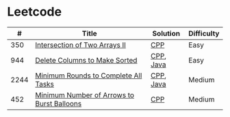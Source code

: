 # Leetcode


|  #  | Title | Solution | Difficulty |
| ------------- | ------------- | ------------- | ------------- |
| 350  | [Intersection of Two Arrays II](https://leetcode.com/problems/intersection-of-two-arrays-ii/description/)  |[CPP](https://github.com/shlokam/Leetcode/blob/main/cpp/IntersectionofTwoArraysII.cpp)  | Easy  |
| 944  | [Delete Columns to Make Sorted](https://leetcode.com/problems/delete-columns-to-make-sorted/description/)  |[CPP](https://github.com/shlokam/Leetcode/blob/main/cpp/DeleteColumnsToMakeSorted.cpp), [Java](https://github.com/shlokam/Leetcode/blob/main/java/DeleteColumnsToMakeSorted.java)  | Easy  |
| 2244  | [Minimum Rounds to Complete All Tasks](https://leetcode.com/problems/minimum-rounds-to-complete-all-tasks/description/)  |[CPP](https://github.com/shlokam/leetcode/blob/main/cpp/MinimumRoundstoCompleteAllTasks.cpp), [Java](https://github.com/shlokam/leetcode/blob/main/java/MinimumRoundsToCompleteAllTasks.java)  | Medium  |
| 452  | [Minimum Number of Arrows to Burst Balloons](https://leetcode.com/problems/minimum-number-of-arrows-to-burst-balloons/description/)  |[CPP](https://github.com/shlokam/leetcode/blob/main/cpp/MinimumNumberOfArrowsToBurstBalloons.cpp) | Medium  |


